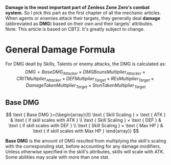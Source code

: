 **Damage is the most important part of Zenless Zone Zero's combat system.** So I pick this part as the first chapter of all the mechanic articles.<br>
When agents or enemies attack their targets, they generally deal **damage** (abbreviated as **DMG**) based on their own and their targets' attributes.<br>
Note: This article is based on CBT2. It's greatly subject to change.<br>
# General Damage Formula
For DMG dealt by Skills, Talents or enemy attacks, the DMG is calculated as:<br>
$$DMG = Base DMG_{Attacker} × DMG Bouns Multiplier_{Attacker} × CRIT Multiplier_{Attacker} × DEF Multiplier_{Target} ×  REs Multiplier_{Target} × Damage Taken Multiplier_{Target} × Stun Taken Multiplier_{Target}$$
## Base DMG
$$
\text { Base DMG }={\begin{array}{ll}
\text { Skill Scaling } × \text { ATK } & \text { if skill scales with ATK } \\
\text { Skill Scaling } × \text { DEF } & \text { if skill scales with DEF } \\
\text { Skill Scaling } × \text { Max HP } & \text { if skill scales with Max HP } 
\end{array}}
$$

**Base DMG** is the amount of DMG resulted from multiplying the skill's scaling with the corresponding stat, before accounting for any damage modifiers.<br>
Unless otherwise specified in the skill's attributes, skills will scale with ATK. Some abilities may scale with more than one stat.<br>